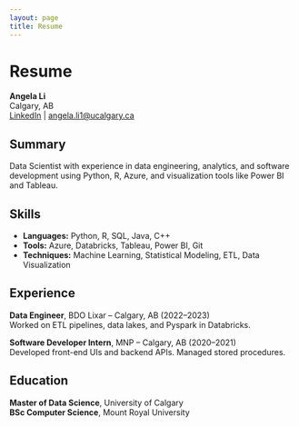```yaml
---
layout: page
title: Resume
---
```


# Resume

**Angela Li**  
Calgary, AB  
[LinkedIn](https://www.linkedin.com/in/angela-li-520520/) | angela.li1@ucalgary.ca

## Summary
Data Scientist with experience in data engineering, analytics, and software development using Python, R, Azure, and visualization tools like Power BI and Tableau.

## Skills
- **Languages:** Python, R, SQL, Java, C++
- **Tools:** Azure, Databricks, Tableau, Power BI, Git
- **Techniques:** Machine Learning, Statistical Modeling, ETL, Data Visualization

## Experience
**Data Engineer**, BDO Lixar – Calgary, AB (2022–2023)  
Worked on ETL pipelines, data lakes, and Pyspark in Databricks.

**Software Developer Intern**, MNP – Calgary, AB (2020–2021)  
Developed front-end UIs and backend APIs. Managed stored procedures.

## Education
**Master of Data Science**, University of Calgary  
**BSc Computer Science**, Mount Royal University
